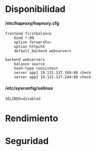 # Disponibilidad

#### /etc/haproxy/haproxy.cfg
    frontend firstbalance
        bind *:80
        option forwardfor
        option httpchk
        default_backend webservers
        
    backend webservers
        balance source
        hash-type consistent
        server app1 10.131.137.169:80 check
        server app2 10.131.137.244:80 check

#### /etc/sysconfig/selinux
    SELINUX=disabled

# Rendimiento

# Seguridad
